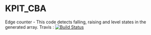 # KPIT_CBA
Edge counter - This code detects falling, raising and level states in the generated array.
Travis :
  [![Build Status](https://travis-ci.org/PrajwalCP22/KPIT_CBA.svg?branch=master)](https://travis-ci.org/PrajwalCP22/KPIT_CBA)
